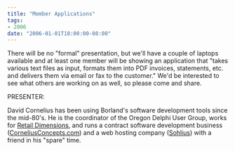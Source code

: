```yaml
---
title: "Member Applications"
tags:
- 2006
date: "2006-01-01T18:00:00-08:00"
---
```


There will be no "formal" presentation, but we'll have a couple of laptops available and at least  one member will  be showing an  application that  "takes various text  files as input, formats them  into PDF invoices, statements,  etc. and delivers them  via email or fax to the customer."   We'd be interested to see what others are  working on as well, so please come and share.

PRESENTER:

David Cornelius has been using Borland's software development tools since the mid-80's. He is the coordinator of the Oregon Delphi User Group, works for [Retail Dimensions](http://retaildimensions.com), and runs a contract software development business ([CorneliusConcepts.com](http://corneliusconcepts.com)) and a web hosting company ([Sohlius](http://sohlius.com)) with a friend in his "spare" time.
